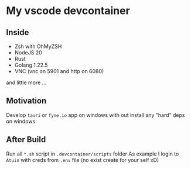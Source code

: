 # My vscode devcontainer

## Inside
- Zsh with OhMyZSH
- NodeJS 20
- Rust 
- Golang 1.22.5
- VNC (vnc on 5901 and http on 6080) 

and little more ...


## Motivation
Develop `tauri` or `fyne.io` app on windows with out install any "hard" deps on windows

## After Build
Run all `*.sh` script in `.devcontainer/scripts` folder
As example I login to `Atuin` with creds from `.env` file (no exist create for your self xD)